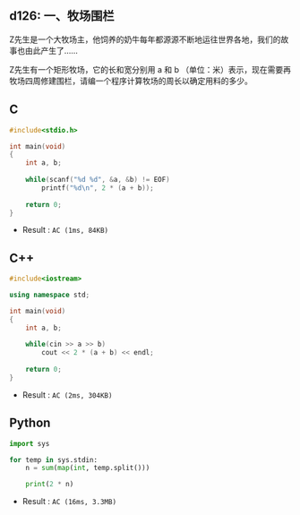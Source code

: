 ## d126: 一、牧场围栏
Z先生是一个大牧场主，他饲养的奶牛每年都源源不断地运往世界各地，我们的故事也由此产生了……

 

Z先生有一个矩形牧场，它的长和宽分别用 a 和 b （单位：米）表示，现在需要再牧场四周修建围栏，请编一个程序计算牧场的周长以确定用料的多少。

## C
```C
#include<stdio.h>

int main(void)
{
	int a, b;
	
	while(scanf("%d %d", &a, &b) != EOF)
		printf("%d\n", 2 * (a + b));
		
	return 0;
}
```
 * Result : `AC (1ms, 84KB)`

## C++
```c++
#include<iostream>

using namespace std;

int main(void)
{
	int a, b;
	
	while(cin >> a >> b)
		cout << 2 * (a + b) << endl;
		
	return 0;
}
```
 * Result : `AC (2ms, 304KB)`

## Python
```python
import sys

for temp in sys.stdin:
    n = sum(map(int, temp.split()))

    print(2 * n)
```
 * Result : `AC (16ms, 3.3MB)`
